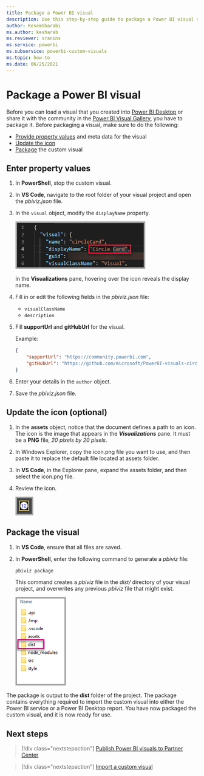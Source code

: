 ```yaml
---
title: Package a Power BI visual
description: Use this step-by-step guide to package a Power BI visual so it can be shared and imported. 
author: KesemSharabi
ms.author: kesharab
ms.reviewer: sranins
ms.service: powerbi
ms.subservice: powerbi-custom-visuals
ms.topic: how-to
ms.date: 06/25/2021
---
```


# Package a Power BI visual

Before you can load a visual that you created into [Power BI Desktop](https://powerbi.microsoft.com/desktop/) or share it with the community in the [Power BI Visual Gallery](https://visuals.powerbi.com/), you have to package it.
Before packaging a visual, make sure to do the following:

* [Provide property values](#enter-property-values) and meta data for the visual
* [Update the icon](#update-the-icon-optional)
* [Package](#package-the-visual) the custom visual

## Enter property values

1. In **PowerShell**, stop the custom visual.
2. In **VS Code**, navigate to the root folder of your visual project and open the *pbiviz.json* file.

3. In the `visual` object, modify the `displayName` property.

    ![Display Name visual](media/custom-visual-develop-tutorial-format-options/display-name-viz.png)

    In the **Visualizations** pane, hovering over the icon reveals the display name.

4. Fill in or edit the following fields in the *pbiviz.json* file:
    * `visualClassName`
    * `description`

5. Fill **supportUrl** and **gitHubUrl** for the visual.

    Example:

    ```json
    {
        "supportUrl": "https://community.powerbi.com",
        "gitHubUrl": "https://github.com/microsoft/PowerBI-visuals-circlecard"
    }
    ```

6. Enter your details in the `author` object.

7. Save the *pbiviz.json* file.

## Update the icon (optional)

1. In the **assets** object, notice that the document defines a path to an icon. The icon is the image that appears in the **_Visualizations_** pane. It must be a **PNG** file, *20 pixels by 20 pixels*.

2. In Windows Explorer, copy the icon.png file you want to use, and then paste it to replace the default file located at assets folder.

3. In **VS Code**, in the Explorer pane, expand the assets folder, and then select the icon.png file.

4. Review the icon.

    ![Viz pane image](media/package-visual/viz-pane-image.png)

## Package the visual

1. In **VS Code**, ensure that all files are saved.

2. In **PowerShell**, enter the following command to generate a *pbiviz* file:

    ```powershell
    pbiviz package
    ```

    This command creates a *pbiviz* file in the *dist/* directory of your visual project, and overwrites any previous *pbiviz* file that might exist.

    ![Dist folder](media/package-visual/dist-folder.png)

The package is output to the **dist** folder of the project. The package contains everything required to import the custom visual into either the Power BI service or a Power BI Desktop report. You have now packaged the custom visual, and it is now ready for use.

## Next steps

> [!div class="nextstepaction"]
> [Publish Power BI visuals to Partner Center](office-store.md)

> [!div class="nextstepaction"]
> [Import a custom visual](import-visual.md)
